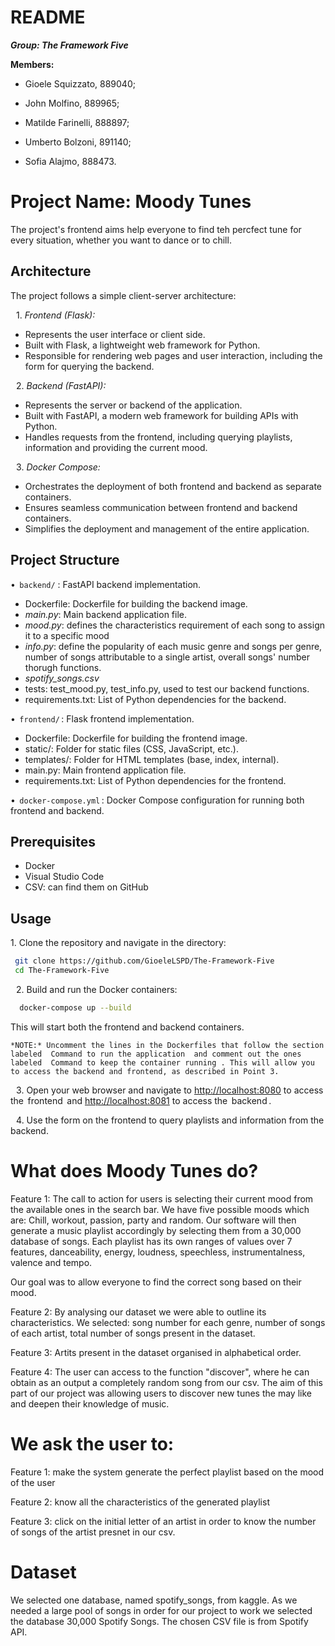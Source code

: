 # **README** 

***Group: The Framework Five***

**Members:** 

- Gioele Squizzato, 889040; 

- John Molfino, 889965; 

- Matilde Farinelli, 888897; 

- Umberto Bolzoni, 891140; 

- Sofia Alajmo, 888473.


# **Project Name:** Moody Tunes 
The project's frontend aims help everyone to find teh percfect tune for every situation, whether you want to dance or to chill. 

## Architecture 
The project follows a simple client-server architecture:

 1.⁠ ⁠*Frontend (Flask):*
   - Represents the user interface or client side.
   - Built with Flask, a lightweight web framework for Python.
   - Responsible for rendering web pages and user interaction, including the form for querying the backend.

 2.⁠ ⁠*Backend (FastAPI):*
   - Represents the server or backend of the application.
   - Built with FastAPI, a modern web framework for building APIs with Python.
   - Handles requests from the frontend, including querying playlists, information and providing the current mood.

 3.⁠ ⁠*Docker Compose:*
   - Orchestrates the deployment of both frontend and backend as separate containers.
   - Ensures seamless communication between frontend and backend containers.
   - Simplifies the deployment and management of the entire application.

## Project Structure

•⁠  ⁠⁠ `backend/` : FastAPI backend implementation.
- Dockerfile: Dockerfile for building the backend image.
- *main.py*: Main backend application file.
- *mood.py*: defines the characteristics requirement of each song to assign it to a specific mood
- *info.py*: define the popularity of each music genre and songs per genre, number of songs attributable to a single artist, overall songs' number thorugh functions.
- *spotify_songs.csv*
- tests: test_mood.py, test_info.py, used to test our backend functions. 
- requirements.txt: List of Python dependencies for the backend.
    
•⁠  ⁠⁠ `frontend/` ⁠: Flask frontend implementation.
- Dockerfile: Dockerfile for building the frontend image.
- static/: Folder for static files (CSS, JavaScript, etc.).
- templates/: Folder for HTML templates (base, index, internal).
- main.py: Main frontend application file.
- requirements.txt: List of Python dependencies for the frontend.
    
•⁠  ⁠⁠ `docker-compose.yml` ⁠: Docker Compose configuration for running both frontend and backend. 

## Prerequisites
- Docker
- Visual Studio Code
- CSV: can find them on GitHub

## Usage 

 1.⁠ ⁠Clone the repository and navigate in the directory:

   ```bash
    git clone https://github.com/GioeleLSPD/The-Framework-Five
    cd The-Framework-Five
   ```

 2.⁠ ⁠Build and run the Docker containers:

  ```bash
    docker-compose up --build
  ```

This will start both the frontend and backend containers.
    
	⁠*NOTE:* Uncomment the lines in the Dockerfiles that follow the section labeled ⁠ Command to run the application ⁠ and comment out the ones labeled ⁠ Command to keep the container running ⁠. This will allow you to access the backend and frontend, as described in Point 3.

 3.⁠ ⁠Open your web browser and navigate to [http://localhost:8080](http://localhost:8080) to access the ⁠ frontend ⁠ and [http://localhost:8081](http://localhost:8081) to access the ⁠ backend ⁠.

 4.⁠ ⁠Use the form on the frontend to query playlists and information  from the backend.

# **What does Moody Tunes do?** 

Feature 1: The call to action for users is selecting their current mood from the available ones in the search bar. We have five possible moods which are: Chill, workout, passion, party and random. Our software will then generate a music playlist accordingly by selecting them from a 30,000 database of songs. Each playlist has its own ranges of values over 7 features, danceability, energy, loudness, speechless, instrumentalness, valence and tempo.

Our goal was to allow everyone to find the correct song based on their mood. 

Feature 2: By analysing our dataset we were able to outline its characteristics. We selected: song number for each genre, number of songs of each artist, total number of songs present in the dataset. 

Feature 3: Artits present in the dataset organised in alphabetical order. 

Feature 4: The user can access to the function "discover", where he can obtain as an output a completely random song from our csv. The aim of this part of our project was allowing users to discover new tunes the may like and deepen their knowledge of music. 


# **We ask the user to:** 

Feature 1: make the system generate the perfect playlist based on the mood of the user 

Feature 2: know all the characteristics of the generated playlist 

Feature 3: click on the initial letter of an artist in order to know the number of songs of the artist presnet in our csv. 

# **Dataset**

We selected one database, named spotify\_songs, from kaggle. As we needed a large pool of songs in order for our project to work we selected the database 30,000 Spotify Songs. The chosen CSV file is from Spotify API.


